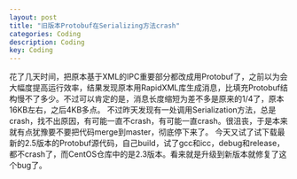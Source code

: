 ```yaml
---
layout: post
title: "旧版本Protobuf在Serializing方法crash"
categories: Coding
description: Coding
key: Coding
---
```

花了几天时间，把原本基于XML的IPC重要部分都改成用Protobuf了，之前以为会大幅度提高运行效率，结果发现原本用RapidXML库生成消息，比填充Protobuf结构慢不了多少。不过可以肯定的是，消息长度缩短为差不多是原来的1/4了，原本16KB左右，之后4KB多点。
不过昨天发现有一处调用Serialization方法，总是crash，找不出原因，有可能一直不crash，有可能一直crash。很沮丧，于是本来就有点犹豫要不要把代码merge到master，彻底停下来了。
今天又试了试下载最新的2.5版本的Protobuf源代码，自己build，试了gcc和icc，debug和release，都不crash了，而CentOS仓库中的是2.3版本。看来就是升级到新版本就修复了这个bug了。


